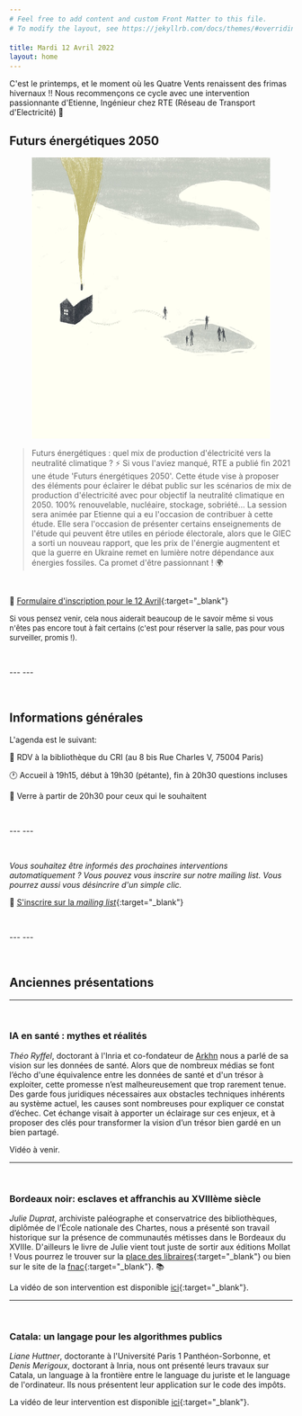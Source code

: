 ```yaml
---
# Feel free to add content and custom Front Matter to this file.
# To modify the layout, see https://jekyllrb.com/docs/themes/#overriding-theme-defaults

title: Mardi 12 Avril 2022
layout: home
---
```


C'est le printemps, et le moment où les Quatre Vents renaissent des frimas hivernaux !! Nous recommençons ce cycle avec une intervention passionnante d'Etienne, Ingénieur chez RTE (Réseau de Transport d'Electricité) 🥁


## Futurs énergétiques 2050


<figure class="item">
<div style="text-align: center"><img src="etienne.jpeg" height="500" /></div>
  <figcaption class="name visuals"></figcaption>
</figure>

> Futurs énergétiques : quel mix de production d'électricité vers la neutralité climatique ? ⚡️
Si vous l'aviez manqué, RTE a publié fin 2021 une étude 'Futurs énergétiques 2050'. Cette étude vise à proposer des éléments pour éclairer le débat public sur les scénarios de mix de production d'électricité avec pour objectif la neutralité climatique en 2050. 100% renouvelable, nucléaire, stockage, sobriété... La session sera animée par Etienne qui a eu l'occasion de contribuer à cette étude. Elle sera l'occasion de présenter certains enseignements de l'étude qui peuvent être utiles en période électorale, alors que le GIEC a sorti un nouveau rapport, que les prix de l'énergie augmentent et que la guerre en Ukraine remet en lumière notre dépendance aux énergies fossiles. Ca promet d'être passionnant ! 🌍



<p>&nbsp;</p>


📝 [Formulaire d'inscription pour le 12 Avril](https://forms.gle/t9CGXaTzHweasaXC6){:target="_blank"}

<font size="2">  Si vous pensez venir, cela nous aiderait beaucoup de le savoir même si vous n'êtes pas encore tout à fait certains (c'est pour réserver la salle, pas pour vous surveiller, promis !).  </font>

<p>&nbsp;</p>
---
---

<p>&nbsp;</p>

## Informations générales 

L'agenda est le suivant:

📍 RDV à la bibliothèque du CRI (au 8 bis Rue Charles V, 75004 Paris)

🕐 Accueil à 19h15, début à 19h30 (pétante), fin à 20h30 questions incluses

🍷 Verre à partir de 20h30 pour ceux qui le souhaitent

<p>&nbsp;</p>
---
---

<p>&nbsp;</p>

*Vous souhaitez être informés des prochaines interventions automatiquement ? Vous pouvez vous inscrire sur notre mailing list. Vous pourrez aussi vous désincrire d'un simple clic.*

📝 [S'inscrire sur la *mailing list*](https://forms.gle/FN4UTvceSnc6Zb9K7){:target="_blank"}

<p>&nbsp;</p>
---
---
<p>&nbsp;</p>

## Anciennes présentations

***
<p>&nbsp;</p>


### IA en santé : mythes et réalités

*Théo Ryffel*, doctorant à l'Inria et co-fondateur de [Arkhn](https://arkhn.com/) nous a parlé de sa vision sur les données de santé. Alors que de nombreux médias se font l’écho d'une équivalence entre les données de santé et d'un trésor à exploiter, cette promesse n’est malheureusement que trop rarement tenue. Des garde fous juridiques nécessaires aux obstacles techniques inhérents au système actuel, les causes sont nombreuses pour expliquer ce constat d’échec. Cet échange visait à apporter un éclairage sur ces enjeux, et à proposer des clés pour transformer la vision d’un trésor bien gardé en un bien partagé.

Vidéo à venir.


***
<p>&nbsp;</p>

### Bordeaux noir: esclaves et affranchis au XVIIIème siècle

*Julie Duprat*, archiviste paléographe et conservatrice des bibliothèques, diplômée de l’École nationale des Chartes, nous a présenté son travail historique sur la présence de communautés métisses dans le Bordeaux du XVIIIe. D'ailleurs le livre de Julie vient tout juste de sortir aux éditions Mollat ! Vous pourrez le trouver sur la [place des libraires](https://www.placedeslibraires.fr/livre/9782358770262-bordeaux-metisse-esclaves-et-affranchis-du-xviiie-a-l-empire-julie-duprat/){:target="_blank"} ou bien sur le site de la [fnac](https://livre.fnac.com/a16180917/Julie-Duprat-Bordeaux-Metisse-Esclaves-et-Affranchis-du-XVIIIe-a-l-Empire){:target="_blank"}. 📚

La vidéo de son intervention est disponible [ici](https://www.youtube.com/watch?v=L2z1XNOh1Fw){:target="_blank"}.
 
***
<p>&nbsp;</p>

### Catala: un langage pour les algorithmes publics

*Liane Huttner*, doctorante à l'Université Paris 1 Panthéon-Sorbonne, et *Denis Merigoux*, doctorant à Inria, nous ont présenté leurs travaux sur Catala, un language à la frontière entre le language du juriste et le language de l'ordinateur. Ils nous présentent leur application sur le code des impôts.

La vidéo de leur intervention est disponible [ici](https://www.youtube.com/watch?v=xTI6NS6vNfY){:target="_blank"}.